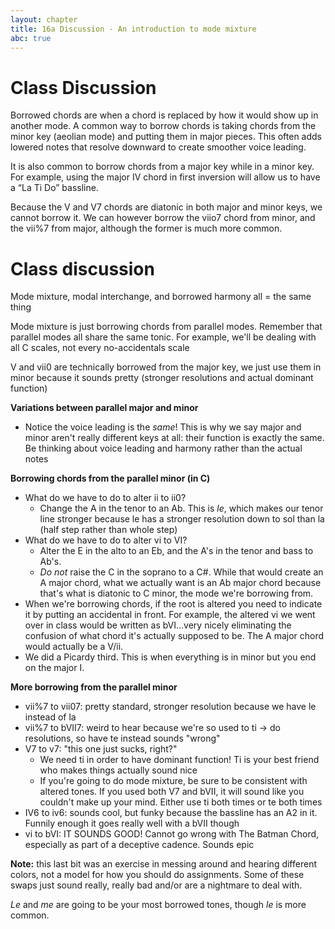 ```yaml
---
layout: chapter
title: 16a Discussion - An introduction to mode mixture
abc: true
---
```

# Class Discussion

Borrowed chords are when a chord is replaced by how it would show up in another mode. A common way to borrow chords is taking chords from the minor key (aeolian mode) and putting them in major pieces. This often adds lowered notes that resolve downward to create smoother voice leading.

It is also common to borrow chords from a major key while in a minor key. For example, using the major IV chord in first inversion will allow us to have a “La Ti Do” bassline.

Because the V and V7 chords are diatonic in both major and minor keys, we cannot borrow it. We can however borrow the viio7 chord from minor, and the vii%7 from major, although the former is much more common.

# Class discussion

Mode mixture, modal interchange, and borrowed harmony all = the same thing

Mode mixture is just borrowing chords from parallel modes. Remember that parallel modes all share the same tonic. For example, we'll be dealing with all C scales, not every no-accidentals scale

V and vii0 are technically borrowed from the major key, we just use them in minor because it sounds pretty (stronger resolutions and actual dominant function)

**Variations between parallel major and minor**
- Notice the voice leading is the *same*! This is why we say major and minor aren't really different keys at all: their function is exactly the same. Be thinking about voice leading and harmony rather than the actual notes

**Borrowing chords from the parallel minor (in C)**
- What do we have to do to alter ii to ii0?
  - Change the A in the tenor to an Ab. This is *le*, which makes our tenor line stronger because le has a stronger resolution down to sol than la (half step rather than whole step)
- What do we have to do to alter vi to VI?
  - Alter the E in the alto to an Eb, and the A's in the tenor and bass to Ab's.
  - *Do not* raise the C in the soprano to a C#. While that would create an A major chord, what we actually want is an Ab major chord because that's what is diatonic to C minor, the mode we're borrowing from.
- When we're borrowing chords, if the root is altered you need to indicate it by putting an accidental in front. For example, the altered vi we went over in class would be written as bVI...very nicely eliminating the confusion of what chord it's actually supposed to be. The A major chord would actually be a V/ii.
- We did a Picardy third. This is when everything is in minor but you end on the major I.

**More borrowing from the parallel minor**
- vii%7 to vii07: pretty standard, stronger resolution because we have le instead of la
- vii%7 to bVII7: weird to hear because we're so used to ti -> do resolutions, so have te instead sounds "wrong"
- V7 to v7: "this one just sucks, right?"
  - We need ti in order to have dominant function! Ti is your best friend who makes things actually sound nice
  - If you're going to do mode mixture, be sure to be consistent with altered tones. If you used both V7 and bVII, it will sound like you couldn't make up your mind. Either use ti both times or te both times
- IV6 to iv6: sounds cool, but funky because the bassline has an A2 in it. Funnily enough it goes really well with a bVII though
- vi to bVI: IT SOUNDS GOOD! Cannot go wrong with The Batman Chord, especially as part of a deceptive cadence. Sounds epic

**Note:** this last bit was an exercise in messing around and hearing different colors, not a model for how you should do assignments. Some of these swaps just sound really, really bad and/or are a nightmare to deal with.

*Le* and *me* are going to be your most borrowed tones, though *le* is more common.
